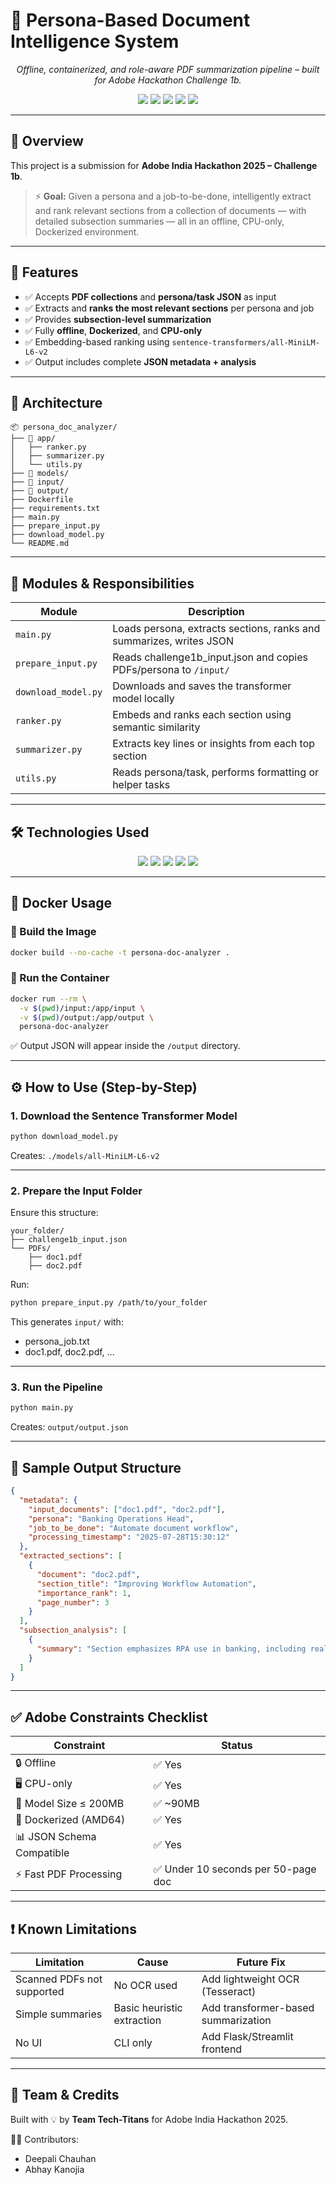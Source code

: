 # 🧠 Persona-Based Document Intelligence System
<p align="center"><i>Offline, containerized, and role-aware PDF summarization pipeline – built for Adobe Hackathon Challenge 1b.</i></p>

<p align="center">
  <img src="https://img.shields.io/badge/Python-3.10-blue?logo=python&logoColor=white"/>
  <img src="https://img.shields.io/badge/SentenceTransformers-MiniLM-green"/>
  <img src="https://img.shields.io/badge/PyTorch-CPU--Only-red?logo=pytorch"/>
  <img src="https://img.shields.io/badge/Docker-Containerized-blue?logo=docker"/>
  <img src="https://img.shields.io/badge/JSON-Structured-yellow"/>
</p>

---

## 🧠 Overview

This project is a submission for **Adobe India Hackathon 2025 – Challenge 1b**.

> ⚡ **Goal:** Given a persona and a job-to-be-done, intelligently extract and rank relevant sections from a collection of documents — with detailed subsection summaries — all in an offline, CPU-only, Dockerized environment.

---

## 🚀 Features

- ✅ Accepts **PDF collections** and **persona/task JSON** as input  
- ✅ Extracts and **ranks the most relevant sections** per persona and job  
- ✅ Provides **subsection-level summarization**  
- ✅ Fully **offline**, **Dockerized**, and **CPU-only**  
- ✅ Embedding-based ranking using `sentence-transformers/all-MiniLM-L6-v2`  
- ✅ Output includes complete **JSON metadata + analysis**

---

## 🧱 Architecture

```
📦 persona_doc_analyzer/
├── 📁 app/
│   ├── ranker.py
│   ├── summarizer.py
│   └── utils.py
├── 📁 models/
├── 📁 input/
├── 📁 output/
├── Dockerfile
├── requirements.txt
├── main.py
├── prepare_input.py
├── download_model.py
└── README.md
```

---

## 🔧 Modules & Responsibilities

| Module             | Description |
|--------------------|-------------|
| `main.py`          | Loads persona, extracts sections, ranks and summarizes, writes JSON |
| `prepare_input.py` | Reads challenge1b_input.json and copies PDFs/persona to `/input/` |
| `download_model.py`| Downloads and saves the transformer model locally |
| `ranker.py`        | Embeds and ranks each section using semantic similarity |
| `summarizer.py`    | Extracts key lines or insights from each top section |
| `utils.py`         | Reads persona/task, performs formatting or helper tasks |

---

## 🛠️ Technologies Used

<p align="center">
  <img src="https://img.shields.io/badge/Python-3.10-blue?logo=python&logoColor=white"/>
  <img src="https://img.shields.io/badge/SentenceTransformers-MiniLM-green"/>
  <img src="https://img.shields.io/badge/PyTorch-CPU--Only-red?logo=pytorch"/>
  <img src="https://img.shields.io/badge/Docker-Containerized-blue?logo=docker"/>
  <img src="https://img.shields.io/badge/JSON-Structured-yellow"/>
</p>

---

## 🐳 Docker Usage

### 🔨 Build the Image

```bash
docker build --no-cache -t persona-doc-analyzer .
```

### 🚀 Run the Container

```bash
docker run --rm \
  -v $(pwd)/input:/app/input \
  -v $(pwd)/output:/app/output \
  persona-doc-analyzer
```

✅ Output JSON will appear inside the `/output` directory.

---

## ⚙️ How to Use (Step-by-Step)

### 1. Download the Sentence Transformer Model

```bash
python download_model.py
```

Creates: `./models/all-MiniLM-L6-v2`

---

### 2. Prepare the Input Folder

Ensure this structure:

```
your_folder/
├── challenge1b_input.json
└── PDFs/
    ├── doc1.pdf
    ├── doc2.pdf
```

Run:

```bash
python prepare_input.py /path/to/your_folder
```

This generates `input/` with:

- persona_job.txt
- doc1.pdf, doc2.pdf, ...

---

### 3. Run the Pipeline

```bash
python main.py
```

Creates: `output/output.json`

---

## 🧪 Sample Output Structure

```json
{
  "metadata": {
    "input_documents": ["doc1.pdf", "doc2.pdf"],
    "persona": "Banking Operations Head",
    "job_to_be_done": "Automate document workflow",
    "processing_timestamp": "2025-07-28T15:30:12"
  },
  "extracted_sections": [
    {
      "document": "doc2.pdf",
      "section_title": "Improving Workflow Automation",
      "importance_rank": 1,
      "page_number": 3
    }
  ],
  "subsection_analysis": [
    {
      "summary": "Section emphasizes RPA use in banking, including real-time approval mechanisms..."
    }
  ]
}
```

---

## ✅ Adobe Constraints Checklist

| Constraint                           | Status                                   |
|-------------------------------------|------------------------------------------|
| 🔒 Offline                          | ✅ Yes                                    |
| 🖥️ CPU-only                        | ✅ Yes                                    |
| 💾 Model Size ≤ 200MB              | ✅ ~90MB                                  |
| 🐳 Dockerized (AMD64)               | ✅ Yes                                    |
| 📊 JSON Schema Compatible           | ✅ Yes                                    |
| ⚡ Fast PDF Processing               | ✅ Under 10 seconds per 50-page doc       |

---

## ❗ Known Limitations

| Limitation            | Cause                            | Future Fix                            |
|-----------------------|----------------------------------|----------------------------------------|
| Scanned PDFs not supported | No OCR used                | Add lightweight OCR (Tesseract)        |
| Simple summaries      | Basic heuristic extraction       | Add transformer-based summarization    |
| No UI                 | CLI only                         | Add Flask/Streamlit frontend           |

---

## 🤝 Team & Credits

Built with 💡 by **Team Tech-Titans** for Adobe India Hackathon 2025.

👩‍💻 Contributors:
- Deepali Chauhan  
- Abhay Kanojia
  
